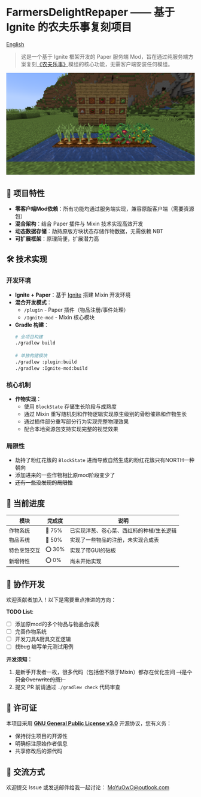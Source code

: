 # FarmersDelightRepaper —— 基于 Ignite 的农夫乐事复刻项目

[English](README.md)

> 这是一个基于 Ignite 框架开发的 Paper 服务端 Mod，旨在通过纯服务端方案复刻[《农夫乐事》](https://modrinth.com/mod/farmers-delight)模组的核心功能，无需客户端安装任何模组。

![image](screenshot.png)

## 🌟 项目特性

- **零客户端Mod依赖**：所有功能均通过服务端实现，兼容原版客户端（需要资源包）
- **混合架构**：结合 Paper 插件与 Mixin 技术实现高效开发
- **动态数据存储**：劫持原版方块状态存储作物数据，无需依赖 NBT
- **可扩展框架**：原理简便，扩展潜力高

## 🛠️ 技术实现

### 开发环境
- **Ignite + Paper**：基于 [Ignite](https://github.com/vectrix-space/ignite) 搭建 Mixin 开发环境
- **混合开发模式**：
  - `/plugin` - Paper 插件（物品注册/事件处理）
  - `/Ignite-mod` - Mixin 核心模块
- **Gradle 构建**：
  ```bash
  # 全项目构建
  ./gradlew build

  # 单独构建模块
  ./gradlew :plugin:build
  ./gradlew :Ignite-mod:build
  ```

### 核心机制
- **作物实现**：
    - 使用 `BlockState` 存储生长阶段与成熟度
    - 通过 Mixin 重写随机刻和作物逻辑实现原生级别的骨粉催熟和作物生长
    - 通过插件部分重写部分行为实现完整物理效果
    - 配合本地资源包支持实现完整的视觉效果

### 局限性
  - 劫持了粉红花簇的 `BlockState` 进而导致自然生成的粉红花簇只有NORTH一种朝向
  - 添加进来的一些作物相比原mod阶段变少了
  - ~~还有一些没发现的局限性~~

## 📌 当前进度

| 模块     | 完成度    | 说明                    |
|--------|--------|-----------------------|
| 作物系统   | 🚧 75% | 已实现洋葱、卷心菜、西红柿的种植/生长逻辑 |
| 物品系统   | 🚧 50% | 实现了一些物品的注册，未实现合成表     |
| 特色烹饪交互 | ⭕ 30%  | 实现了带GUI的砧板            |
| 新增特性   | ⭕ 0%   | 尚未开始实现                |

## 🚧 协作开发

欢迎贡献者加入！以下是需要重点推进的方向：

**TODO List**:
- [ ] 添加原mod的多个物品与物品合成表
- [ ] 完善作物系统
- [ ] 开发刀具&厨具交互逻辑
- [ ] ~~找bug~~ 编写单元测试用例

**开发须知**：
1. 是新手开发者一枚，很多代码（包括但不限于Mixin）都存在优化空间 ~~（是个只会Overwrite的屑）~~
2. 提交 PR 前请通过 `./gradlew check` 代码审查

## 📜 许可证

本项目采用 **[GNU General Public License v3.0](LICENSE)** 开源协议，您有义务：
- 保持衍生项目的开源性
- 明确标注原始作者信息
- 共享修改后的源代码

## 💬 交流方式

欢迎提交 Issue 或发送邮件给我一起讨论： [MoYuOwO@outlook.com](mailto:MoYuOwO@outlook.com)